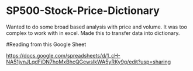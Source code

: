 # SP500-Stock-Price-Dictionary

Wanted to do some broad based analysis with price and volume. It was too complex to work with in excel. Made this to transfer data into dictionary.

#Reading from this Google Sheet

https://docs.google.com/spreadsheets/d/1_cH-NA51jvnJLqdFiDN7hoMxBhcQGewsIkWA5yRKy9g/edit?usp=sharing
